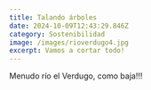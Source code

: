 ```yaml
---
title: Talando árboles
date: 2024-10-09T12:43:29.846Z
category: Sostenibilidad
image: /images/rioverdugo4.jpg
excerpt: Vamos a cortar todo!
---
```

M﻿enudo río el Verdugo, como baja!!!